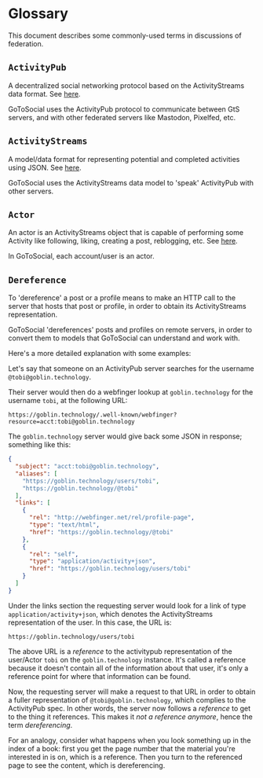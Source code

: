 # Glossary

This document describes some commonly-used terms in discussions of federation.

## `ActivityPub`

A decentralized social networking protocol based on the ActivityStreams data format. See [here](https://www.w3.org/TR/activitypub/).

GoToSocial uses the ActivityPub protocol to communicate between GtS servers, and with other federated servers like Mastodon, Pixelfed, etc.

## `ActivityStreams`

A model/data format for representing potential and completed activities using JSON. See [here](https://www.w3.org/TR/activitystreams-core/).

GoToSocial uses the ActivityStreams data model to 'speak' ActivityPub with other servers.

## `Actor`

An actor is an ActivityStreams object that is capable of performing some Activity like following, liking, creating a post, reblogging, etc. See [here](https://www.w3.org/TR/activitypub/#actors).

In GoToSocial, each account/user is an actor.

## `Dereference`

To 'dereference' a post or a profile means to make an HTTP call to the server that hosts that post or profile, in order to obtain its ActivityStreams representation.

GoToSocial 'dereferences' posts and profiles on remote servers, in order to convert them to models that GoToSocial can understand and work with.

Here's a more detailed explanation with some examples:

Let's say that someone on an ActivityPub server searches for the username `@tobi@goblin.technology`.

Their server would then do a webfinger lookup at `goblin.technology` for the username `tobi`, at the following URL:

```text
https://goblin.technology/.well-known/webfinger?resource=acct:tobi@goblin.technology
```

The `goblin.technology` server would give back some JSON in response; something like this:

```json
{
  "subject": "acct:tobi@goblin.technology",
  "aliases": [
    "https://goblin.technology/users/tobi",
    "https://goblin.technology/@tobi"
  ],
  "links": [
    {
      "rel": "http://webfinger.net/rel/profile-page",
      "type": "text/html",
      "href": "https://goblin.technology/@tobi"
    },
    {
      "rel": "self",
      "type": "application/activity+json",
      "href": "https://goblin.technology/users/tobi"
    }
  ]
}
```

Under the links section the requesting server would look for a link of type `application/activity+json`, which denotes the ActivityStreams representation of the user. In this case, the URL is:

```text
https://goblin.technology/users/tobi
```

The above URL is a *reference* to the activitypub representation of the user/Actor `tobi` on the `goblin.technology` instance. It's called a reference because it doesn't contain all of the information about that user, it's only a reference point for where that information can be found.

Now, the requesting server will make a request to that URL in order to obtain a fuller representation of `@tobi@goblin.technology`, which complies to the ActivityPub spec. In other words, the server now follows a *reference* to get to the thing it references. This makes it *not a reference anymore*, hence the term *dereferencing*.

For an analogy, consider what happens when you look something up in the index of a book: first you get the page number that the material you're interested in is on, which is a reference. Then you turn to the referenced page to see the content, which is dereferencing.
